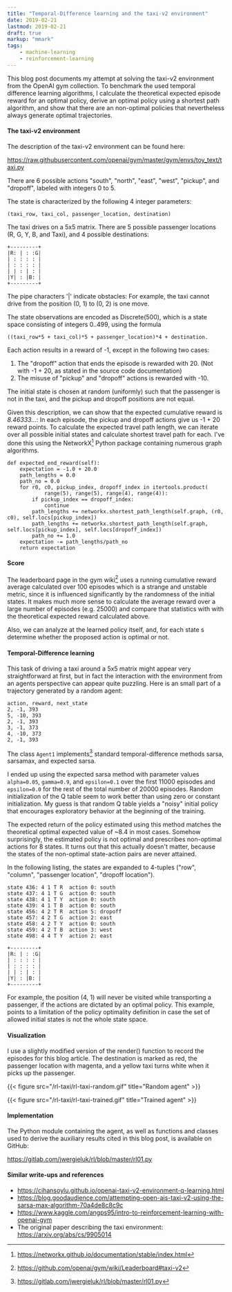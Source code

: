 ```yaml
---
title: "Temporal-Difference learning and the taxi-v2 environment"
date: 2019-02-21
lastmod: 2019-02-21
draft: true
markup: "mmark"
tags:
    - machine-learning
    - reinforcement-learning
---
```


This blog post documents my attempt at solving the taxi-v2 environment from the
OpenAI gym collection. To benchmark the used temporal difference learning
algorithms, I calculate the theoretical expected episode reward for an optimal
policy, derive an optimal policy using a shortest path algorithm, and show that
there are an non-optimal policies that nevertheless always generate optimal
trajectories.

#### The taxi-v2 environment

The description of the taxi-v2 environment can be found here: 

https://raw.githubusercontent.com/openai/gym/master/gym/envs/toy_text/taxi.py

There are 6 possible actions "south", "north", "east", "west", "pickup", and
"dropoff", labeled with integers 0 to 5.

The state is characterized by the following 4 integer parameters:

    (taxi_row, taxi_col, passenger_location, destination) 

The taxi drives on a 5x5 matrix. There are 5 possible passenger locations (R,
G, Y, B, and Taxi), and 4 possible destinations:

    +---------+
    |R: | : :G|
    | : : : : |
    | : : : : |
    | | : | : |
    |Y| : |B: |
    +---------+

The pipe characters '|' indicate obstacles: For example, the taxi cannot drive 
from the position (0, 1) to (0, 2) is one move. 

The state observations are encoded as Discrete(500), which is a state space
consisting of integers 0..499, using the formula

    ((taxi_row*5 + taxi_col)*5 + passenger_location)*4 + destination.

Each action results in a reward of -1, except in the following two cases:
1. The "dropoff" action that ends the episode is rewarded with 20. 
    (Not with -1 + 20, as stated in the source code documentation)
2. The misuse of "pickup" and "dropoff" actions is rewarded with -10.

The initial state is chosen at random (uniformly) such that the passenger is
not in the taxi, and the pickup and dropoff positions are not equal.

Given this description, we can show that the expected cumulative reward is
*8.46333...*: In each episode, the pickup and dropoff actions give us -1 + 20
reward points. To calculate the expected travel path length, we can iterate
over all possible initial states and calculate shortest travel path for each.
I've done this using the NetworkX[^1] Python package containing numerous graph
algorithms.

    def expected_end_reward(self):
        expectation = -1.0 + 20.0
        path_lengths = 0.0
        path_no = 0.0
        for r0, c0, pickup_index, dropoff_index in itertools.product(
                range(5), range(5), range(4), range(4)):
            if pickup_index == dropoff_index:
                continue
            path_lengths += networkx.shortest_path_length(self.graph, (r0, c0), self.locs[pickup_index])
            path_lengths += networkx.shortest_path_length(self.graph, self.locs[pickup_index], self.locs[dropoff_index])
            path_no += 1.0
        expectation -= path_lengths/path_no
        return expectation

#### Score 

The leaderboard page in the gym wiki[^2] uses a running cumulative reward
average calculated over 100 episodes which is a strange and unstable metric,
since it is influenced significantly by the randomness of the initial states.
It makes much more sense to calculate the average reward over a large number of
episodes (e.g. 25000) and compare that statistics with with the theoretical
expected reward calculated above. 

Also, we can analyze at the learned policy itself, and, for each state s
determine whether the proposed action is optimal or not. 

#### Temporal-Difference learning

This task of driving a taxi around a 5x5 matrix might appear very
straightforward at first, but in fact the interaction with the environment from
an agents perspective can appear quite puzzling. Here is an small part of a
trajectory generated by a random agent:

    action, reward, next_state
    2, -1, 393
    5, -10, 393
    2, -1, 393
    3, -1, 373
    4, -10, 373
    2, -1, 393

The class `Agent1` implements[^3] standard temporal-difference methods sarsa,
sarsamax, and expected sarsa. 

I ended up using the expected sarsa method with parameter values `alpha=0.05`,
`gamma=0.9`, and `epsilon=0.1` over the first 11000 episodes and `epsilon=0.0`
for the rest of the total number of 20000 episodes. 
Random initialization of the Q table seem to work better than using zero or
constant initialization. My guess is that random Q table yields a "noisy"
initial policy that encourages exploratory behavior at the beginning of the
training.

The expected return of the policy estimated using this method matches the
theoretical optimal expected value of ~8.4 in most cases. Somehow surprisingly,
the estimated policy is not optimal and prescribes non-optimal actions for 8
states. It turns out that this actually doesn't matter, because the states of
the non-optimal state-action pairs are never attained.

In the following listing, the states are expanded to 4-tuples ("row", "column",
"passenger location", "dropoff location").

    state 436: 4 1 T R  action 0: south
    state 437: 4 1 T G  action 0: south
    state 438: 4 1 T Y  action 0: south
    state 439: 4 1 T B  action 0: south
    state 456: 4 2 T R  action 5: dropoff
    state 457: 4 2 T G  action 2: east
    state 458: 4 2 T Y  action 0: south
    state 459: 4 2 T B  action 3: west
    state 498: 4 4 T Y  action 2: east

    +---------+
    |R: | : :G|
    | : : : : |
    | : : : : |
    | | : | : |
    |Y| : |B: |
    +---------+

For example, the position (4, 1) will never be visited while transporting a
passenger, if the actions are dictated by an optimal policy. This example,
points to a limitation of the policy optimality definition in case the set of
allowed initial states is not the whole state space.

#### Visualization

I use a slightly modified version of the render() function to record the
episodes for this blog article. The destination is marked as red, the passenger
location with magenta, and a yellow taxi turns white when it picks up the
passenger.

{{< figure src="/rl-taxi/rl-taxi-random.gif" title="Random agent" >}}

{{< figure src="/rl-taxi/rl-taxi-trained.gif" title="Trained agent" >}}

#### Implementation

The Python module containing the agent, as well as functions and classes used
to derive the auxiliary results cited in this blog post, is available on
GitHub:

https://gitlab.com/jwergieluk/rl/blob/master/rl01.py

#### Similar write-ups and references

* https://cihansoylu.github.io/openai-taxi-v2-environment-q-learning.html
* https://blog.goodaudience.com/attempting-open-ais-taxi-v2-using-the-sarsa-max-algorithm-70a4de8c8c9c
* https://www.kaggle.com/angps95/intro-to-reinforcement-learning-with-openai-gym
* The original paper describing the taxi environment: https://arxiv.org/abs/cs/9905014

[^1]: https://networkx.github.io/documentation/stable/index.html
[^2]: https://github.com/openai/gym/wiki/Leaderboard#taxi-v2
[^3]: https://gitlab.com/jwergieluk/rl/blob/master/rl01.py



